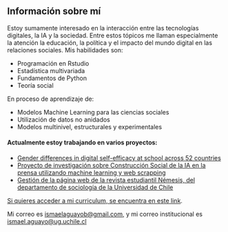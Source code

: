 ## Información sobre mí

Estoy sumamente interesado en la interacción entre las tecnologías digitales, la IA y la sociedad.
Entre estos tópicos me llaman especialmente la atención la educación, la política y el impacto del mundo digital en las relaciones sociales.
Mis habilidades son:
- Programación en Rstudio           
- Estadística multivariada
- Fundamentos de Python
- Teoría social

En proceso de aprendizaje de:
- Modelos Machine Learning para las ciencias sociales
- Utilización de datos no anidados
- Modelos multinivel, estructurales y experimentales

#### Actualmente estoy trabajando en varios proyectos:
- [Gender differences in digital self-efficacy at school across 52 countries](https://github.com/milenio-nudos/pisa_study_cl)
- [Proyecto de investigación sobre Construcción Social de la IA en la prensa utilizando machine learning y web scrapping](https://github.com/ismaelaguayob/Proyecto_API_ML_prensa)
- [Gestión de la página web de la revista estudiantil Némesis, del departamento de sociología de la Universidad de Chile](https://github.com/nicolastobarj/nemesis_website)

[Si quieres acceder a mi curriculum, se encuentra en este link]().

Mi correo es ismaelaguayob@gmail.com, y mi correo institucional es ismael.aguayo@ug.uchile.cl




<!--
**ismaelaguayob/ismaelaguayob** is a ✨ _special_ ✨ repository because its `README.md` (this file) appears on your GitHub profile.

Here are some ideas to get you started:

- 🔭 I’m currently working on ...
- 🌱 I’m currently learning ...
- 👯 I’m looking to collaborate on ...
- 🤔 I’m looking for help with ...
- 💬 Ask me about ...
- 📫 How to reach me: ...
- 😄 Pronouns: ...
- ⚡ Fun fact: ...
-->
